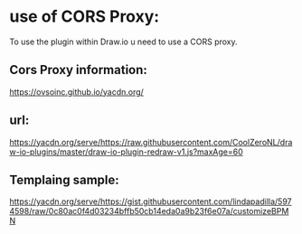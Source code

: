 # use of CORS Proxy:

To use the plugin within Draw.io u need to use a CORS proxy.

## Cors Proxy information:
https://ovsoinc.github.io/yacdn.org/

## url:
https://yacdn.org/serve/https://raw.githubusercontent.com/CoolZeroNL/draw-io-plugins/master/draw-io-plugin-redraw-v1.js?maxAge=60


## Templaing sample:
https://yacdn.org/serve/https://gist.githubusercontent.com/lindapadilla/5974598/raw/0c80ac0f4d03234bffb50cb14eda0a9b23f6e07a/customizeBPMN
